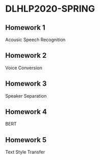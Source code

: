 # DLHLP2020-SPRING

## Homework 1 
Acousic Speech Recognition

## Homework 2 
Voice Conversion

## Homework 3
Speaker Separation

## Homework 4
BERT 

## Homework 5
Text Style Transfer
